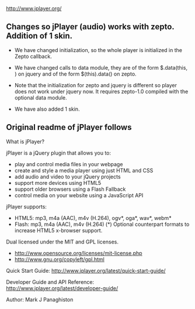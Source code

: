 
http://www.jplayer.org/


Changes so jPlayer (audio) works with zepto. Addition of 1 skin.
------------------------------------------------------------

* We have changed initialization, so the whole player is initialized in the
  Zepto callback.

* We have changed calls to data module, they are of the form $.data(this, <something>) on jquery
  and of the form $(this).data(<something>) on zepto.

* Note that the initialization for zepto and jquery is different 
  so player does not work under jquery now. It requires zepto-1.0 compiled with the
  optional data module.

* We have also added 1 skin.


Original readme of jPlayer follows
---------------------------------------------------
What is jPlayer?

jPlayer is a jQuery plugin that allows you to:

 * play and control media files in your webpage
 * create and style a media player using just HTML and CSS
 * add audio and video to your jQuery projects
 * support more devices using HTML5
 * support older browsers using a Flash Fallback
 * control media on your website using a JavaScript API

jPlayer supports:
 * HTML5: mp3, m4a (AAC), m4v (H.264), ogv*, oga*, wav*, webm*
 * Flash: mp3, m4a (AAC), m4v (H.264)
(*) Optional counterpart formats to increase HTML5 x-browser support.

Dual licensed under the MIT and GPL licenses.
 * http://www.opensource.org/licenses/mit-license.php
 * http://www.gnu.org/copyleft/gpl.html

Quick Start Guide:
http://www.jplayer.org/latest/quick-start-guide/

Developer Guide and API Reference:
http://www.jplayer.org/latest/developer-guide/

Author: Mark J Panaghiston
